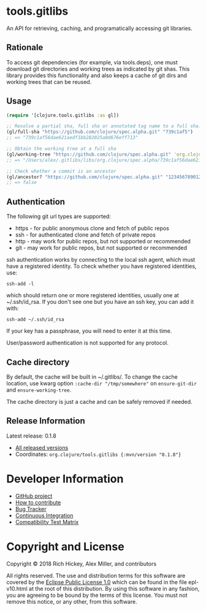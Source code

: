 tools.gitlibs
========================================

An API for retrieving, caching, and programatically accessing git libraries.

## Rationale

To access git dependencies (for example, via tools.deps), one must download git directories
and working trees as indicated by git shas. This library provides this functionality and also
keeps a cache of git dirs and working trees that can be reused.

## Usage

```clojure
(require '[clojure.tools.gitlibs :as gl])

;; Resolve a partial sha, full sha or annotated tag name to a full sha:
(gl/full-sha "https://github.com/clojure/spec.alpha.git" "739c1af5")
;; => "739c1af56dae621aedf1bb282025a0d676eff713"

;; Obtain the working tree at a full sha
(gl/working-tree "https://github.com/clojure/spec.alpha.git" 'org.clojure/spec.alpha "739c1af5")
;; => "/Users/alex/.gitlibs/libs/org.clojure/spec.alpha/739c1af56dae621aedf1bb282025a0d676eff713"

;; Check whether a commit is an ancestor
(gl/ancestor? "https://github.com/clojure/spec.alpha.git" "12345678901234567890abcdefabcdefabcdefab" "739c1af56dae621aedf1bb282025a0d676eff713")
;; => false
```

## Authentication

The following git url types are supported:

* https - for public anonymous clone and fetch of public repos
* ssh - for authenticated clone and fetch of private repos
* http - may work for public repos, but not supported or recommended
* git - may work for public repos, but not supported or recommended

ssh authentication works by connecting to the local ssh agent, which must have a registered identity. To check whether you have registered identities, use:

`ssh-add -l`

which should return one or more registered identities, usually one at ~/.ssh/id_rsa. If you don't see one but you have an ssh key, you can add it with:

`ssh-add ~/.ssh/id_rsa`

If your key has a passphrase, you will need to enter it at this time.

User/password authentication is not supported for any protocol.

## Cache directory

By default, the cache will be built in ~/.gitlibs/. To change the cache location, use kwarg option
`:cache-dir "/tmp/somewhere"` on `ensure-git-dir` and `ensure-working-tree`.

The cache directory is just a cache and can be safely removed if needed.

## Release Information

Latest release: 0.1.8 

* [All released versions](http://search.maven.org/#search%7Cgav%7C1%7Cg%3A%22org.clojure%22%20AND%20a%3A%22tools.gitlibs%22)
* Coordinates:  `org.clojure/tools.gitlibs {:mvn/version "0.1.8"}`

# Developer Information

* [GitHub project](https://github.com/clojure/tools.gitlibs)
* [How to contribute](https://dev.clojure.org/display/community/Contributing)
* [Bug Tracker](https://dev.clojure.org/jira/browse/TDEPS)
* [Continuous Integration](https://build.clojure.org/job/gitlibs/)
* [Compatibility Test Matrix](https://build.clojure.org/job/tools.gitlibs-matrix/)

# Copyright and License

Copyright © 2018 Rich Hickey, Alex Miller, and contributors

All rights reserved. The use and
distribution terms for this software are covered by the
[Eclipse Public License 1.0] which can be found in the file
epl-v10.html at the root of this distribution. By using this software
in any fashion, you are agreeing to be bound by the terms of this
license. You must not remove this notice, or any other, from this
software.

[Eclipse Public License 1.0]: http://opensource.org/licenses/eclipse-1.0.php
